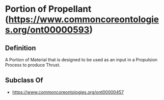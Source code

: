 # Portion of Propellant (https://www.commoncoreontologies.org/ont00000593)

## Definition
A Portion of Material that is designed to be used as an input in a Propulsion Process to produce Thrust.

## Subclass Of
- https://www.commoncoreontologies.org/ont00000457


